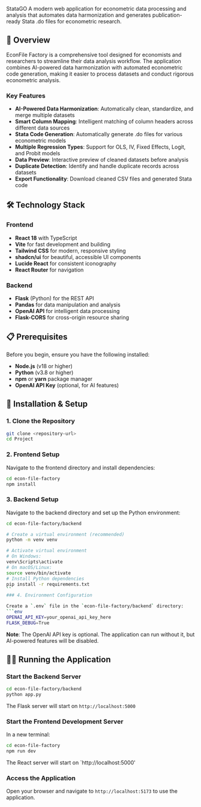  StataGO
A modern web application for econometric data processing and analysis that automates data harmonization and generates publication-ready Stata .do files for econometric research.
## 🎯 Overview

EconFile Factory is a comprehensive tool designed for economists and researchers to streamline their data analysis workflow. The application combines AI-powered data harmonization with automated econometric code generation, making it easier to process datasets and conduct rigorous econometric analysis.

### Key Features

- **AI-Powered Data Harmonization**: Automatically clean, standardize, and merge multiple datasets
- **Smart Column Mapping**: Intelligent matching of column headers across different data sources
- **Stata Code Generation**: Automatically generate .do files for various econometric models
- **Multiple Regression Types**: Support for OLS, IV, Fixed Effects, Logit, and Probit models
- **Data Preview**: Interactive preview of cleaned datasets before analysis
- **Duplicate Detection**: Identify and handle duplicate records across datasets
- **Export Functionality**: Download cleaned CSV files and generated Stata code

## 🛠 Technology Stack

### Frontend
- **React 18** with TypeScript
- **Vite** for fast development and building
- **Tailwind CSS** for modern, responsive styling
- **shadcn/ui** for beautiful, accessible UI components
- **Lucide React** for consistent iconography
- **React Router** for navigation

### Backend
- **Flask** (Python) for the REST API
- **Pandas** for data manipulation and analysis
- **OpenAI API** for intelligent data processing
- **Flask-CORS** for cross-origin resource sharing

## 📋 Prerequisites

Before you begin, ensure you have the following installed:

- **Node.js** (v18 or higher)
- **Python** (v3.8 or higher)
- **npm** or **yarn** package manager
- **OpenAI API Key** (optional, for AI features)

## 🚀 Installation & Setup

### 1. Clone the Repository

```bash
git clone <repository-url>
cd Project
```

### 2. Frontend Setup

Navigate to the frontend directory and install dependencies:

```bash
cd econ-file-factory
npm install
```

### 3. Backend Setup

Navigate to the backend directory and set up the Python environment:

```bash
cd econ-file-factory/backend

# Create a virtual environment (recommended)
python -m venv venv

# Activate virtual environment
# On Windows:
venv\Scripts\activate
# On macOS/Linux:
source venv/bin/activate
# Install Python dependencies
pip install -r requirements.txt
``
### 4. Environment Configuration

Create a `.env` file in the `econ-file-factory/backend` directory:
```env
OPENAI_API_KEY=your_openai_api_key_here
FLASK_DEBUG=True
```
**Note**: The OpenAI API key is optional. The application can run without it, but AI-powered features will be disabled.
## 🏃‍♂️ Running the Application
### Start the Backend Server

```bash
cd econ-file-factory/backend
python app.py
```

The Flask server will start on `http://localhost:5000`

### Start the Frontend Development Server

In a new terminal:

```bash
cd econ-file-factory
npm run dev
```
The React server will start on `http://localhost:5000'


### Access the Application

Open your browser and navigate to `http://localhost:5173` to use the application.
